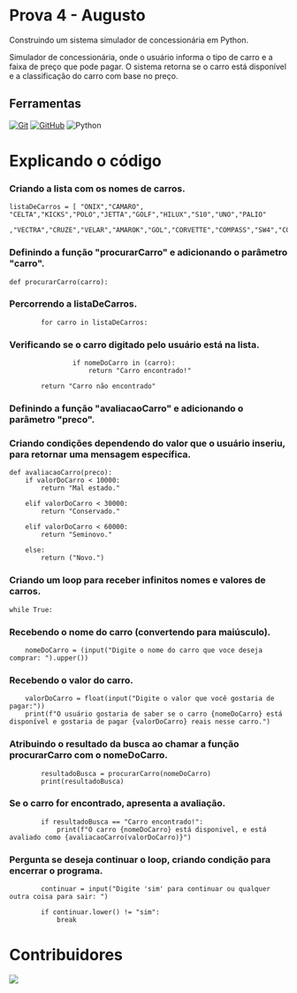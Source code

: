 # Prova 4 - Augusto
Construindo um sistema simulador de concessionária em Python.

Simulador de concessionária, onde o usuário informa o tipo de carro e a faixa de preço que pode pagar. O sistema retorna se o carro está disponível e a classificação do carro com base no preço.

## Ferramentas
[![Git](https://img.shields.io/badge/Git-000?style=for-the-badge&logo=git&logoColor=E94D5F)](https://git-scm.com/doc) 
[![GitHub](https://img.shields.io/badge/GitHub-000?style=for-the-badge&logo=github&logoColor=30A3DC)](https://docs.github.com/)
![Python](https://img.shields.io/badge/python-000?style=for-the-badge&logo=python&logoColor=ffdd54)


# Explicando o código
###        Criando a lista com os nomes de carros.
```
listaDeCarros = [ "ONIX","CAMARO", "CELTA","KICKS","POLO","JETTA","GOLF","HILUX","S10","UNO","PALIO"
        ,"VECTRA","CRUZE","VELAR","AMAROK","GOL","CORVETTE","COMPASS","SW4","COROLLA"]  
```

###        Definindo a função "procurarCarro" e adicionando o parâmetro "carro".
```
def procurarCarro(carro):
```

###        Percorrendo a listaDeCarros.
```
        for carro in listaDeCarros:  
```
###        Verificando se o carro digitado pelo usuário está na lista.
```
                if nomeDoCarro in (carro):
                    return "Carro encontrado!"

        return "Carro não encontrado" 
```


###        Definindo a função "avaliacaoCarro" e adicionando o parâmetro "preco".
###        Criando condições dependendo do valor que o usuário inseriu, para retornar uma mensagem específica.
```
def avaliacaoCarro(preco):
    if valorDoCarro < 10000:  
        return "Mal estado."  

    elif valorDoCarro < 30000:
        return "Conservado."

    elif valorDoCarro < 60000:
        return "Seminovo."

    else:
        return ("Novo.")
```

###     Criando um loop para receber infinitos nomes e valores de carros.
 ```
while True:
``` 
###     Recebendo o nome do carro (convertendo para maiúsculo).
```
    nomeDoCarro = (input("Digite o nome do carro que voce deseja comprar: ").upper())
```
###     Recebendo o valor do carro.
```
    valorDoCarro = float(input("Digite o valor que você gostaria de pagar:"))
    print(f"O usuário gostaria de saber se o carro {nomeDoCarro} está disponível e gostaria de pagar {valorDoCarro} reais nesse carro.") 
```

###     Atribuindo o resultado da busca ao chamar a função procurarCarro com o nomeDoCarro.
```
        resultadoBusca = procurarCarro(nomeDoCarro)
        print(resultadoBusca)
```

###        Se o carro for encontrado, apresenta a avaliação.
```
        if resultadoBusca == "Carro encontrado!":
            print(f"O carro {nomeDoCarro} está disponivel, e está avaliado como {avaliacaoCarro(valorDoCarro)}")
```

###        Pergunta se deseja continuar o loop, criando condição para encerrar o programa.
```
        continuar = input("Digite 'sim' para continuar ou qualquer outra coisa para sair: ")

        if continuar.lower() != "sim":  
            break
```

# Contribuidores
<a href="https://github.com/leoamff/Prova-4/graphs/contributors">
  <img src="https://contrib.rocks/image?repo=leoamff/Prova-4"/>
</a>


